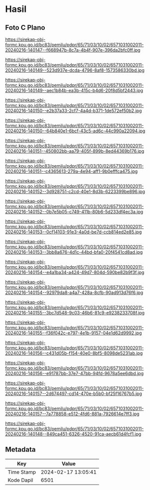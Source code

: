 # Hasil

## Foto C Plano

https://sirekap-obj-formc.kpu.go.id/bc83/pemilu/pdpr/65/71/03/10/02/6571031002011-20240216-140147--f668947b-8c7a-4b4f-907e-396da2bfc0ff.jpg

https://sirekap-obj-formc.kpu.go.id/bc83/pemilu/pdpr/65/71/03/10/02/6571031002011-20240216-140149--523d937e-dcda-4796-8af8-1573586330bd.jpg

https://sirekap-obj-formc.kpu.go.id/bc83/pemilu/pdpr/65/71/03/10/02/6571031002011-20240216-140149--aec1b84b-ea3b-415c-b4d6-20f8d5bf2443.jpg

https://sirekap-obj-formc.kpu.go.id/bc83/pemilu/pdpr/65/71/03/10/02/6571031002011-20240216-140150--e2b37a33-2cf7-4a4d-b371-1de572ef50b2.jpg

https://sirekap-obj-formc.kpu.go.id/bc83/pemilu/pdpr/65/71/03/10/02/6571031002011-20240216-140150--64b840e1-6bcf-43c5-ad6c-44c990a22094.jpg

https://sirekap-obj-formc.kpu.go.id/bc83/pemilu/pdpr/65/71/03/10/02/6571031002011-20240216-140151--450802bb-aa79-405f-899b-8ed44369b176.jpg

https://sirekap-obj-formc.kpu.go.id/bc83/pemilu/pdpr/65/71/03/10/02/6571031002011-20240216-140151--c4365613-279a-4e94-aff1-9b0efffca475.jpg

https://sirekap-obj-formc.kpu.go.id/bc83/pemilu/pdpr/65/71/03/10/02/6571031002011-20240216-140152--3d928751-c2cd-40e1-8d3b-6223399be896.jpg

https://sirekap-obj-formc.kpu.go.id/bc83/pemilu/pdpr/65/71/03/10/02/6571031002011-20240216-140152--0b7e5b05-c749-411b-80b6-5d233df4ec3a.jpg

https://sirekap-obj-formc.kpu.go.id/bc83/pemilu/pdpr/65/71/03/10/02/6571031002011-20240216-140153--0cf14103-91e3-4a0d-be7d-ccb814ed2e85.jpg

https://sirekap-obj-formc.kpu.go.id/bc83/pemilu/pdpr/65/71/03/10/02/6571031002011-20240216-140153--3bb8a676-4d1c-44bd-bfa0-20f4541cd8ad.jpg

https://sirekap-obj-formc.kpu.go.id/bc83/pemilu/pdpr/65/71/03/10/02/6571031002011-20240216-140154--e4a1ba34-a424-49d7-804d-590be82b9f3f.jpg

https://sirekap-obj-formc.kpu.go.id/bc83/pemilu/pdpr/65/71/03/10/02/6571031002011-20240216-140154--92979da8-a4a7-428a-8cfb-90ad913d76f6.jpg

https://sirekap-obj-formc.kpu.go.id/bc83/pemilu/pdpr/65/71/03/10/02/6571031002011-20240216-140155--3bc7d548-9c03-46b6-81c9-e9238233708f.jpg

https://sirekap-obj-formc.kpu.go.id/bc83/pemilu/pdpr/65/71/03/10/02/6571031002011-20240216-140155--f36f042c-e797-4e1b-9157-04e1d62d9992.jpg

https://sirekap-obj-formc.kpu.go.id/bc83/pemilu/pdpr/65/71/03/10/02/6571031002011-20240216-140156--c431d05b-f154-40e0-8bf5-8098de5231ab.jpg

https://sirekap-obj-formc.kpu.go.id/bc83/pemilu/pdpr/65/71/03/10/02/6571031002011-20240216-140156--e91787bb-37e7-47bb-94fd-9678a5ee6dbd.jpg

https://sirekap-obj-formc.kpu.go.id/bc83/pemilu/pdpr/65/71/03/10/02/6571031002011-20240216-140157--2d674497-cd14-470e-b5b0-bf25f16767b5.jpg

https://sirekap-obj-formc.kpu.go.id/bc83/pemilu/pdpr/65/71/03/10/02/6571031002011-20240216-140157--7a778858-e512-4fd6-881a-7926614e7ff3.jpg

https://sirekap-obj-formc.kpu.go.id/bc83/pemilu/pdpr/65/71/03/10/02/6571031002011-20240216-140148--849ca451-6326-4520-91ca-aecb61d4fcf1.jpg


## Metadata

| Key        | Value               |
| ---------- | ------------------- |
| Time Stamp | 2024-02-17 13:05:41 |
| Kode Dapil | 6501                |




